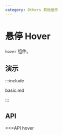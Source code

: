 ```yaml
---
category: Others 其他组件
---
```


# 悬停 Hover

`hover` 组件。

## 演示

:::include

basic.md

:::

## API

<<<API hover